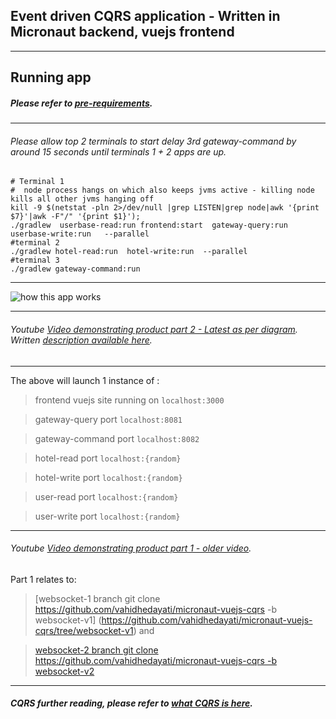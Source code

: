 Event driven CQRS application - Written in Micronaut backend, vuejs frontend 
------------------


--------------

Running app
----
##### Please refer to [pre-requirements](https://github.com/vahidhedayati/micronaut-vuejs-cqrs/blob/master/configure.md).

--------

###### Please allow top 2 terminals to start delay 3rd gateway-command by around 15 seconds until terminals 1 + 2 apps are up.

```
# Terminal 1
#  node process hangs on which also keeps jvms active - killing node kills all other jvms hanging off
kill -9 $(netstat -pln 2>/dev/null |grep LISTEN|grep node|awk '{print $7}'|awk -F"/" '{print $1}');
./gradlew  userbase-read:run frontend:start  gateway-query:run  userbase-write:run   --parallel
#terminal 2
./gradlew hotel-read:run  hotel-write:run  --parallel
#terminal 3 
./gradlew gateway-command:run
```


---------------------

![how this app works](https://raw.githubusercontent.com/vahidhedayati/micronaut-vuejs-cqrs/master/docs/eventstoreCQRS-latest.png)

---------------------


###### Youtube [Video demonstrating product part 2 - Latest as per diagram](https://www.youtube.com/watch?v=SB2JP6aF5Fs). Written [description available here](https://github.com/vahidhedayati/micronaut-vuejs-cqrs/blob/master/detailedDescription.md).


---------------------

The above will launch 1 instance of :
> frontend vuejs site running on `localhost:3000`

> gateway-query port  `localhost:8081` 

> gateway-command port  `localhost:8082` 

> hotel-read port  `localhost:{random}` 
 
> hotel-write port  `localhost:{random}`

> user-read port  `localhost:{random}`  

> user-write port  `localhost:{random}`


--------------

###### Youtube [Video demonstrating product part 1 - older video](https://www.youtube.com/watch?v=-pKr6Zg-MtA).
Part 1  relates to:
 
> [websocket-1 branch git clone https://github.com/vahidhedayati/micronaut-vuejs-cqrs -b websocket-v1]
(https://github.com/vahidhedayati/micronaut-vuejs-cqrs/tree/websocket-v1) 
and 

> [websocket-2 branch git clone https://github.com/vahidhedayati/micronaut-vuejs-cqrs -b websocket-v2](https://github.com/vahidhedayati/micronaut-vuejs-cqrs/tree/websocket-v2)

--------------


##### CQRS further reading, please refer to [what CQRS is here](https://github.com/vahidhedayati/micronaut-vuejs-cqrs/blob/master/cqrs-explained.md).


